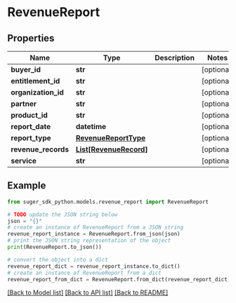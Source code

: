 # RevenueReport


## Properties

Name | Type | Description | Notes
------------ | ------------- | ------------- | -------------
**buyer_id** | **str** |  | [optional] 
**entitlement_id** | **str** |  | [optional] 
**organization_id** | **str** |  | [optional] 
**partner** | **str** |  | [optional] 
**product_id** | **str** |  | [optional] 
**report_date** | **datetime** |  | [optional] 
**report_type** | [**RevenueReportType**](RevenueReportType.md) |  | [optional] 
**revenue_records** | [**List[RevenueRecord]**](RevenueRecord.md) |  | [optional] 
**service** | **str** |  | [optional] 

## Example

```python
from suger_sdk_python.models.revenue_report import RevenueReport

# TODO update the JSON string below
json = "{}"
# create an instance of RevenueReport from a JSON string
revenue_report_instance = RevenueReport.from_json(json)
# print the JSON string representation of the object
print(RevenueReport.to_json())

# convert the object into a dict
revenue_report_dict = revenue_report_instance.to_dict()
# create an instance of RevenueReport from a dict
revenue_report_from_dict = RevenueReport.from_dict(revenue_report_dict)
```
[[Back to Model list]](../README.md#documentation-for-models) [[Back to API list]](../README.md#documentation-for-api-endpoints) [[Back to README]](../README.md)


